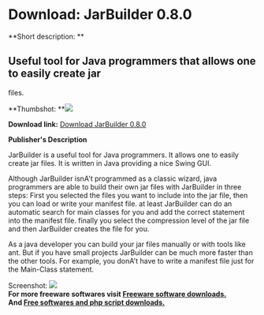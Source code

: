 # Download: JarBuilder 0.8.0

**Short description: **

## Useful tool for Java programmers that allows one to easily create jar
files.

  
**Thumbshot: **![](http://www.freewarefiles.com/screenshot/jarbuilder_md.gif)   
  
**Download link:** [Download JarBuilder 0.8.0](http://freesoftwares.boysofts.com/JarBuilder_program_18165.html)  
  

**Publisher's Description**  
  

JarBuilder is a useful tool for Java programmers. It allows one to easily
create jar files. It is written in Java providing a nice Swing GUI.

Although JarBuilder isnA't programmed as a classic wizard, java programmers
are able to build their own jar files with JarBuilder in three steps: First
you selected the files you want to include into the jar file, then you can
load or write your manifest file. at least JarBuilder can do an automatic
search for main classes for you and add the correct statement into the
manifest file. finally you select the compression level of the jar file and
then JarBuilder creates the file for you.

As a java developer you can build your jar files manually or with tools like
ant. But if you have small projects JarBuilder can be much more faster than
the other tools. For example, you donA't have to write a manifest file just
for the Main-Class statement.

  
  
Screenshot: ![](http://www.freewarefiles.com/screenshot/jarbuilder.gif)  
**For more freeware softwares visit [Freeware software downloads.](http://freesoftwares.boysofts.com/)**   
**And [Free softwares and php script downloads.](http://www.boysofts.com/)**

